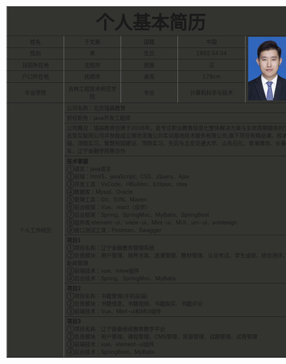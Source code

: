 <html>
<head>
    <meta charset="UTF-8">
    <title>个人简历</title>
</head>
<body>
    <table style="width:150% !important" border="1" cellpadding="0" cellspacing="3" align="center" bgcolor="#33333">
    <tr align="center" >
    <td align="center" colspan="5">
    <font size="13"><b>个人基本简历</b></font>
    </td>
    </tr>
    <tr align="center">
    <td width="150">姓名</td>
    <td width="200">于文昊</td>
    <td width="150">国籍</td>
    <td width="200">中国</td>
    <td width="200" rowspan="5"><img src="./yuwenhao.png"></td>
    </tr>
    <tr align="center">
    <td width="225">性别</td>
    <td width="225">男</td>
    <td width="225">生日</td>
    <td width="225">1992.04.04</td>
    </tr>
    <tr align="center">
    <td>目前所在地</td>
    <td>沈阳市</td>
    <td>民族</td>
    <td>汉</td>
    </tr>
    <tr align="center">
    <td>户口所在地</td>
    <td>抚顺市</td>
    <td>身高</td>
    <td>178cm</td>
    </tr>
    <tr align="center">
    <td>毕业学院</td>
    <td>吉林工程技术师范学院</td>
    <td>专业</td>
    <td>计算机科学与技术</td>
    </tr>
    <tr align="center">
      <td rowspan ="9" align="middle">个人工作经历</td>
      <td colspan="4" align="left">公司名称：北京瑞森教育</td>
    </tr>
    <tr>
      <td colspan="4">担任职务：java开发工程师</td>
    </tr>
    <tr>
      <td colspan="4">公司概况：瑞森教育创建于2006年，是专注职业教育信息化整体解决方案与生命周期服务的生态型互联网公司并参股成立潍坊滨海公共实训基地技术服务有限公司,旗下项目有精品课、校本端、顶岗实习、智慧校园建设、顶岗实习、先后与北京交通大学、山东石化、青海潍坊、长春汽车、辽宁金融学院等合作</td>
    </tr>
    <tr>
      <td colspan="4"><strong>技术掌握</strong> <br/>
                      ①语言：java语言 <br/>
                      ②前端：html5、javaScript、CSS、jQuery、Ajax <br/>
                      ③开发工具：VsCode、HBuilder、Eclipse、idea <br/>
                      ④数据库：Mysql、Oracle <br/>
                      ⑤管理工具：Git、SVN、Maven <br/>
                      ⑥前台框架：Vue、react（自学） <br/>
                      ⑦后台框架：Spring、SpringMvc、MyBatis、SpringBoot <br/>
                      ⑧组件库:element-ui、iview-ui、Mint-ui、MUI、uni-ui、antdesign <br/>
                      ⑨接口测试工具：Postman、Swagger
        </td>
    </tr>
    <tr>
      <td colspan="4"><strong>项目1</strong> <br/>
                      ①项目名称：辽宁金融教务管理系统 <br/>
                      ②负责模块：用户管理、培养方案、选课管理、教材管理、认证考试、学生成绩、综合测评、新闻管理 <br/>
                      ③前端技术：vue、iview组件<br/>
                      ④后台技术：Spring、SpringMvc、MyBatis<br/>
        </td>
    </tr>
    <tr>
      <td colspan="4"><strong>项目2</strong> <br/>
                      ①项目名称：书籍管理(手机前端) <br/>
                      ②负责模块：书籍信息、书籍视频、书籍购买、书籍评论 <br/>
                      ③前端技术：Vue、Mint-ui和MUI组件 <br/>
        </td>
    </tr>
    <tr>
      <td colspan="4"><strong>项目3</strong> <br/>
                      ①项目名称：辽宁装备继续教育教学平台 <br/>
                      ②负责模块：用户管理、课程管理、CMS管理、资源管理、试题管理、试卷管理 <br/>
                      ③前端技术：vue、element-ui组件<br/>
                      ④后台技术：SpringBoot、MyBatis<br/>
        </td>
    </tr>
  </table>
</body>
</html>
